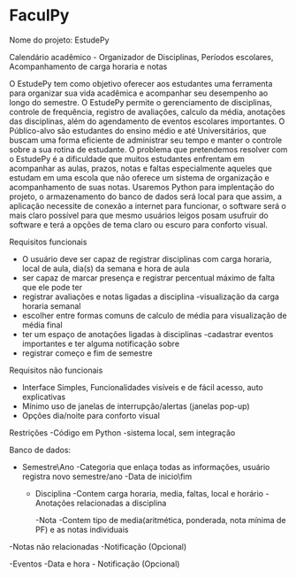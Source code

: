 # FaculPy
Nome do projeto: EstudePy


Calendário acadêmico - Organizador de Disciplinas, Períodos escolares, Acompanhamento de carga horaria e notas


 O EstudePy tem como objetivo oferecer aos estudantes uma ferramenta para organizar
 sua vida acadêmica e acompanhar seu desempenho ao longo do semestre.
 O EstudePy permite o gerenciamento de disciplinas, controle de frequência, registro de
 avaliações, calculo da média, anotações das disciplinas, além do agendamento de
 eventos escolares importantes.
 O Público-alvo são estudantes do ensino médio e até Universitários, que buscam uma
 forma eficiente de administrar seu tempo e manter o controle sobre a sua rotina de
 estudante.
 O problema que pretendemos resolver com o EstudePy é a dificuldade que muitos
 estudantes enfrentam em acompanhar as aulas, prazos, notas e faltas especialmente
 aqueles que estudam em uma escola que não oferece um sistema de organização e
 acompanhamento de suas notas.
 Usaremos Python para implentação do projeto, o armazenamento do banco de dados
 será local para que assim, a aplicação necessite de conexão a internet para funcionar, o
 software será o mais claro possível para que mesmo usuários leigos posam usufruir do
 software e terá a opções de tema claro ou escuro para conforto visual.


Requisitos funcionais
- O usuário deve ser capaz de registrar disciplinas com carga horaria, local de aula, dia(s) da semana e hora de aula
- ser capaz de marcar presença e registrar percentual máximo de falta que ele pode ter
- registrar avaliações e notas ligadas a disciplina
-visualização da carga horaria semanal
- escolher entre formas comuns de calculo de média para visualização de média final
- ter um espaço de anotações ligadas à disciplinas
-cadastrar eventos importantes e ter alguma notificação sobre
- registrar começo e fim de semestre




Requisitos não funcionais
- Interface Simples, Funcionalidades visíveis e de fácil acesso, auto explicativas
- Mínimo uso de janelas de interrupção/alertas (janelas pop-up)
- Opções dia/noite para conforto visual


Restrições
-Código em Python
-sistema local, sem integração



Banco de dados:
- Semestre\Ano
	-Categoria que enlaça todas as informações, usuário registra novo semestre/ano
	-Data de inicio\fim
	
	- Disciplina
		-Contem carga horaria, media, faltas, local e horário
		-Anotações relacionadas a disciplina

		-Nota
			-Contem tipo de media(aritmética, ponderada, nota mínima de PF) e as notas individuais

-Notas não relacionadas
	-Notificação (Opcional)
	
-Eventos 
	-Data e hora
	- Notificação (Opcional)




























